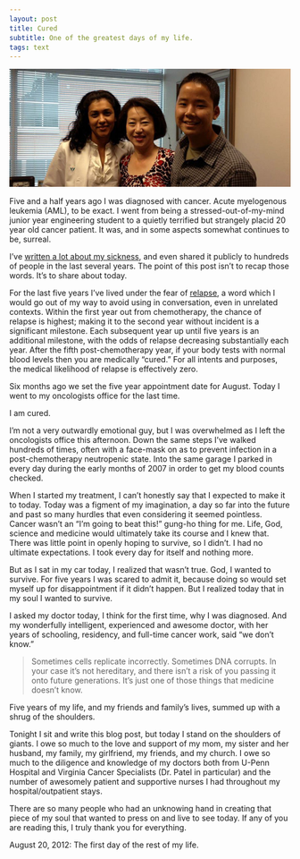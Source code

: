 ```yaml
---
layout: post
title: Cured
subtitle: One of the greatest days of my life.
tags: text
---
```


<img src="/assets/img/2012-08-20_Cured.jpg" title="My oncologist, my mom and me"/>

Five and a half years ago I was diagnosed with cancer.  Acute myelogenous leukemia (AML), to be exact.  I went from being a stressed-out-of-my-mind junior year engineering student to a quietly terrified but strangely placid 20 year old cancer patient.  It was, and in some aspects somewhat continues to be, surreal.

I’ve <a href="http://www.cheekswab.org/about-cheekswab/founders-story/" title="Founders Story -- cheekswab.org" target="_blank">written a lot about my sickness</a>, and even shared it publicly to hundreds of people in the last several years.  The point of this post isn’t to recap those words.  It’s to share about today.

For the last five years I’ve lived under the fear of <a href="http://www.cheekswab.org/2012/01/28/janet-liang-and-the-r-word/" title="Janet Liang and the R Word -- cheekswab.org" target="_blank">relapse</a>, a word which I would go out of my way to avoid using in conversation, even in unrelated contexts.  Within the first year out from chemotherapy, the chance of relapse is highest; making it to the second year without incident is a significant milestone.  Each subsequent year up until five years is an additional milestone, with the odds of relapse decreasing substantially each year.  After the fifth post-chemotherapy year, if your body tests with normal blood levels then you are medically “cured.”  For all intents and purposes, the medical likelihood of relapse is effectively zero.

Six months ago we set the five year appointment date for August.  Today I went to my oncologists office for the last time.

I am cured.

I’m not a very outwardly emotional guy, but I was overwhelmed as I left the oncologists office this afternoon.  Down the same steps I’ve walked hundreds of times, often with a face-mask on as to prevent infection in a post-chemotherapy neutropenic state.  Into the same garage I parked in every day during the early months of 2007 in order to get my blood counts checked.

When I started my treatment, I can’t honestly say that I expected to make it to today.  Today was a figment of my imagination, a day so far into the future and past so many hurdles that even considering it seemed pointless.  Cancer wasn’t an “I’m going to beat this!” gung-ho thing for me.  Life, God, science and medicine would ultimately take its course and I knew that.  There was little point in openly hoping to survive, so I didn’t.  I had no ultimate expectations.  I took every day for itself and nothing more.

But as I sat in my car today, I realized that wasn’t true.  God, I wanted to survive.  For five years I was scared to admit it, because doing so would set myself up for disappointment if it didn’t happen.  But I realized today that in my soul I wanted to survive.

I asked my doctor today, I think for the first time, why I was diagnosed.  And my wonderfully intelligent, experienced and awesome doctor, with her years of schooling, residency, and full-time cancer work, said “we don’t know.”

> Sometimes cells replicate incorrectly.  Sometimes DNA corrupts.  In your case it’s not hereditary, and there isn’t a risk of you passing it onto future generations.  It’s just one of those things that medicine doesn’t know.

Five years of my life, and my friends and family’s lives, summed up with a shrug of the shoulders.

Tonight I sit and write this blog post, but today I stand on the shoulders of giants.  I owe so much to the love and support of my mom, my sister and her husband, my family, my girlfriend, my friends, and my church.  I owe so much to the diligence and knowledge of my doctors both from U-Penn Hospital and Virginia Cancer Specialists (Dr. Patel in particular) and the number of awesomely patient and supportive nurses I had throughout my hospital/outpatient stays. 

There are so many people who had an unknowing hand in creating that piece of my soul that wanted to press on and live to see today.  If any of you are reading this, I truly thank you for everything.

August 20, 2012: The first day of the rest of my life.